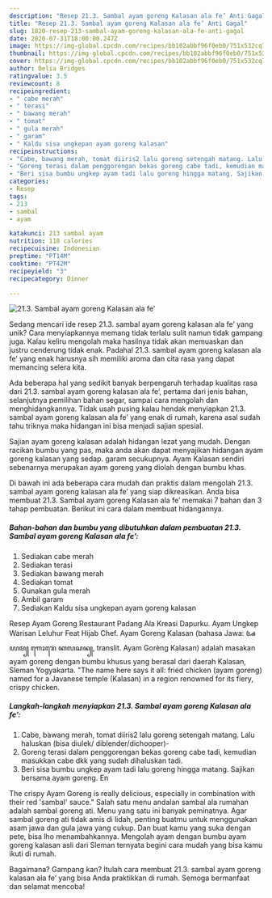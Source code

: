 ```yaml
---
description: "Resep 21.3. Sambal ayam goreng Kalasan ala fe’ Anti Gagal"
title: "Resep 21.3. Sambal ayam goreng Kalasan ala fe’ Anti Gagal"
slug: 1820-resep-213-sambal-ayam-goreng-kalasan-ala-fe-anti-gagal
date: 2020-07-31T18:00:00.247Z
image: https://img-global.cpcdn.com/recipes/bb102abbf96f0eb0/751x532cq70/213-sambal-ayam-goreng-kalasan-ala-fe-foto-resep-utama.jpg
thumbnail: https://img-global.cpcdn.com/recipes/bb102abbf96f0eb0/751x532cq70/213-sambal-ayam-goreng-kalasan-ala-fe-foto-resep-utama.jpg
cover: https://img-global.cpcdn.com/recipes/bb102abbf96f0eb0/751x532cq70/213-sambal-ayam-goreng-kalasan-ala-fe-foto-resep-utama.jpg
author: Delia Bridges
ratingvalue: 3.5
reviewcount: 8
recipeingredient:
- " cabe merah"
- " terasi"
- " bawang merah"
- " tomat"
- " gula merah"
- " garam"
- " Kaldu sisa ungkepan ayam goreng kalasan"
recipeinstructions:
- "Cabe, bawang merah, tomat diiris2 lalu goreng setengah matang. Lalu haluskan (bisa diulek/ diblender/dichooper)-"
- "Goreng terasi dalam penggorengan bekas goreng cabe tadi, kemudian masukkan cabe dkk yang sudah dihaluskan tadi."
- "Beri sisa bumbu ungkep ayam tadi lalu goreng hingga matang. Sajikan bersama ayam goreng. En"
categories:
- Resep
tags:
- 213
- sambal
- ayam

katakunci: 213 sambal ayam 
nutrition: 118 calories
recipecuisine: Indonesian
preptime: "PT14M"
cooktime: "PT42M"
recipeyield: "3"
recipecategory: Dinner

---
```



![21.3. Sambal ayam goreng Kalasan ala fe’](https://img-global.cpcdn.com/recipes/bb102abbf96f0eb0/751x532cq70/213-sambal-ayam-goreng-kalasan-ala-fe-foto-resep-utama.jpg)

Sedang mencari ide resep 21.3. sambal ayam goreng kalasan ala fe’ yang unik? Cara menyiapkannya memang tidak terlalu sulit namun tidak gampang juga. Kalau keliru mengolah maka hasilnya tidak akan memuaskan dan justru cenderung tidak enak. Padahal 21.3. sambal ayam goreng kalasan ala fe’ yang enak harusnya sih memiliki aroma dan cita rasa yang dapat memancing selera kita.

Ada beberapa hal yang sedikit banyak berpengaruh terhadap kualitas rasa dari 21.3. sambal ayam goreng kalasan ala fe’, pertama dari jenis bahan, selanjutnya pemilihan bahan segar, sampai cara mengolah dan menghidangkannya. Tidak usah pusing kalau hendak menyiapkan 21.3. sambal ayam goreng kalasan ala fe’ yang enak di rumah, karena asal sudah tahu triknya maka hidangan ini bisa menjadi sajian spesial.

Sajian ayam goreng kalasan adalah hidangan lezat yang mudah. Dengan racikan bumbu yang pas, maka anda akan dapat menyajikan hidangan ayam goreng kalasan yang sedap. garam secukupnya. Ayam Kalasan sendiri sebenarnya merupakan ayam goreng yang diolah dengan bumbu khas.


Di bawah ini ada beberapa cara mudah dan praktis dalam mengolah 21.3. sambal ayam goreng kalasan ala fe’ yang siap dikreasikan. Anda bisa membuat 21.3. Sambal ayam goreng Kalasan ala fe’ memakai 7 bahan dan 3 tahap pembuatan. Berikut ini cara dalam membuat hidangannya.

<!--inarticleads1-->

##### Bahan-bahan dan bumbu yang dibutuhkan dalam pembuatan 21.3. Sambal ayam goreng Kalasan ala fe’:

1. Sediakan  cabe merah
1. Sediakan  terasi
1. Sediakan  bawang merah
1. Sediakan  tomat
1. Gunakan  gula merah
1. Ambil  garam
1. Sediakan  Kaldu sisa ungkepan ayam goreng kalasan


Resep Ayam Goreng Restaurant Padang Ala Kreasi Dapurku. Ayam Ungkep Warisan Leluhur Feat Hijab Chef. Ayam Goreng Kalasan (bahasa Jawa: ꦄꦪꦩ꧀ ꦒꦺꦴꦫꦺꦁ ꦏꦭꦱꦤ꧀, translit. Ayam Gorèng Kalasan) adalah masakan ayam goreng dengan bumbu khusus yang berasal dari daerah Kalasan, Sleman Yogyakarta. &#34;The name here says it all: fried chicken (ayam goreng) named for a Javanese temple (Kalasan) in a region renowned for its fiery, crispy chicken. 

<!--inarticleads2-->

##### Langkah-langkah menyiapkan 21.3. Sambal ayam goreng Kalasan ala fe’:

1. Cabe, bawang merah, tomat diiris2 lalu goreng setengah matang. Lalu haluskan (bisa diulek/ diblender/dichooper)-
1. Goreng terasi dalam penggorengan bekas goreng cabe tadi, kemudian masukkan cabe dkk yang sudah dihaluskan tadi.
1. Beri sisa bumbu ungkep ayam tadi lalu goreng hingga matang. Sajikan bersama ayam goreng. En


The crispy Ayam Goreng is really delicious, especially in combination with their red &#39;sambal&#39; sauce.&#34; Salah satu menu andalan sambal ala rumahan adalah sambal goreng ati. Menu yang satu ini banyak peminatnya. Agar sambal goreng ati tidak amis di lidah, penting buatmu untuk menggunakan asam jawa dan gula jawa yang cukup. Dan buat kamu yang suka dengan pete, bisa lho menambahkannya. Mengolah ayam dengan bumbu ayam goreng kalasan asli dari Sleman ternyata begini cara mudah yang bisa kamu ikuti di rumah. 

Bagaimana? Gampang kan? Itulah cara membuat 21.3. sambal ayam goreng kalasan ala fe’ yang bisa Anda praktikkan di rumah. Semoga bermanfaat dan selamat mencoba!
